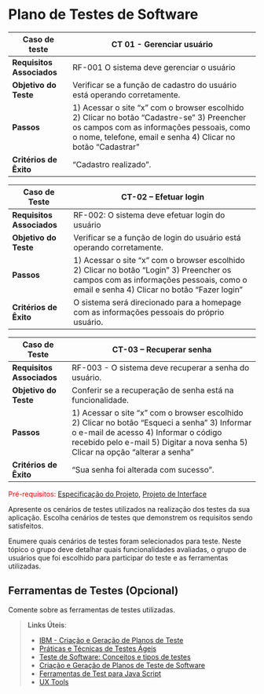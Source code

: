 # Plano de Testes de Software

|Caso de teste     | CT 01 - Gerenciar usuário |
|--------------------|----------------------------------------------------------------------|
|**Requisitos Associados** | 	 RF-001  O sistema deve gerenciar o usuário
|**Objetivo do Teste** | Verificar se a função de cadastro do usuário está operando corretamente. |
|**Passos**  |	1) Acessar o site “x” com o browser escolhido 2) Clicar no botão “Cadastre-se” 3) Preencher os campos com as informações pessoais, como o nome, telefone, email e senha 4) Clicar no botão “Cadastrar” |
|**Critérios de Êxito** | “Cadastro realizado”. |

|Caso de Teste |CT-02 – Efetuar login |
|--------------------|----------------------------------------------------------------------|
|**Requisitos Associados** | RF-002: O sistema deve efetuar login do usuário |
|**Objetivo do Teste** | Verificar se a função de login do usuário está operando corretamente. |
|**Passos** | 1) Acessar o site “x” com o browser escolhido 2) Clicar no botão “Login” 3) Preencher os campos com as informações pessoais, como o email e senha  4) Clicar no botão “Fazer login” |
|**Critérios de Êxito** | O sistema será direcionado para a homepage com as informações pessoais do próprio usuário. |

|Caso de Teste |CT-03 – Recuperar senha |
|--------------------|----------------------------------------------------------------------|
|**Requisitos Associados** | RF-003 - O sistema deve recuperar a senha do usuário. |
|**Objetivo do Teste** | Conferir se a recuperação de senha está na funcionalidade. |
|**Passos** | 1) Acessar o site “x” com o browser escolhido 2) Clicar no botão “Esqueci a senha” 3) Informar o e-mail de acesso 4) Informar o código recebido pelo e-mail  5) Digitar a nova senha 5) Clicar na opção “alterar a senha”  |
|**Critérios de Êxito** | “Sua senha foi alterada com sucesso”. |



<span style="color:red">Pré-requisitos: <a href="2-Especificação do Projeto.md"> Especificação do Projeto</a></span>, <a href="3-Projeto de Interface.md"> Projeto de Interface</a>

Apresente os cenários de testes utilizados na realização dos testes da sua aplicação. Escolha cenários de testes que demonstrem os requisitos sendo satisfeitos.

Enumere quais cenários de testes foram selecionados para teste. Neste tópico o grupo deve detalhar quais funcionalidades avaliadas, o grupo de usuários que foi escolhido para participar do teste e as ferramentas utilizadas.
 
## Ferramentas de Testes (Opcional)

Comente sobre as ferramentas de testes utilizadas.
 
> **Links Úteis**:
> - [IBM - Criação e Geração de Planos de Teste](https://www.ibm.com/developerworks/br/local/rational/criacao_geracao_planos_testes_software/index.html)
> - [Práticas e Técnicas de Testes Ágeis](http://assiste.serpro.gov.br/serproagil/Apresenta/slides.pdf)
> -  [Teste de Software: Conceitos e tipos de testes](https://blog.onedaytesting.com.br/teste-de-software/)
> - [Criação e Geração de Planos de Teste de Software](https://www.ibm.com/developerworks/br/local/rational/criacao_geracao_planos_testes_software/index.html)
> - [Ferramentas de Test para Java Script](https://geekflare.com/javascript-unit-testing/)
> - [UX Tools](https://uxdesign.cc/ux-user-research-and-user-testing-tools-2d339d379dc7)
